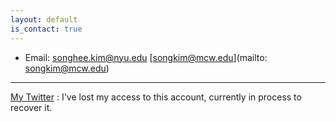 ```yaml
---
layout: default
is_contact: true
---
```


* Email: [songhee.kim@nyu.edu](mailto:songhee.kim@nyu.edu)
         [songkim@mcw.edu](mailto: songkim@mcw.edu)

---

[My Twitter](#https://twitter.com/songhee_kim_) : I've lost my access to this account, currently in process to recover it.


